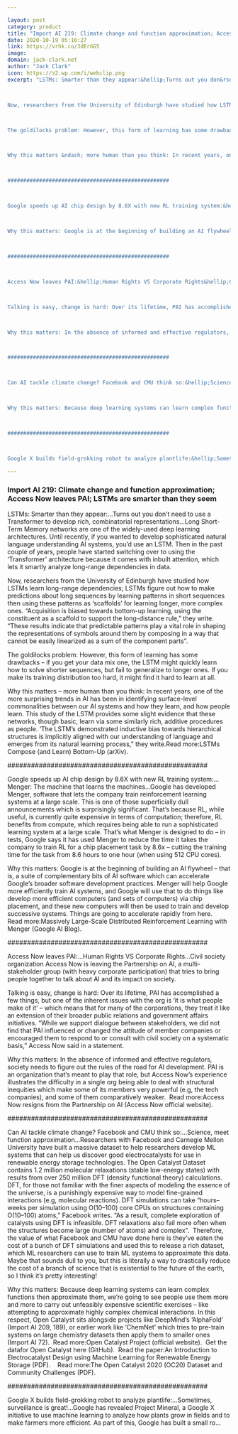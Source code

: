 ```yaml
---

layout: post
category: product
title: "Import AI 219: Climate change and function approximation; Access Now leaves PAI; LSTMs are smarter than they seem"
date: 2020-10-19 05:16:27
link: https://vrhk.co/3dErGG5
image: 
domain: jack-clark.net
author: "Jack Clark"
icon: https://s2.wp.com/i/webclip.png
excerpt: "LSTMs: Smarter than they appear:&hellip;Turns out you don&rsquo;t need to use a Transformer to develop rich, combinatorial representations&hellip;Long Short-Term Memory networks are one of the widely-used deep learning architectures. Until recently, if you wanted to develop sophisticated natural language understanding AI systems, you&rsquo;d use an LSTM. Then in the past couple of years, people have started switching over to using the &lsquo;Transformer&rsquo; architecture because it comes with inbuilt attention, which lets it smartly analyze long-range dependencies in data.



Now, researchers from the University of Edinburgh have studied how LSTMs learn long-range dependencies; LSTMs figure out how to make predictions about long sequences by learning patterns in short sequences then using these patterns as &lsquo;scaffolds&rsquo; for learning longer, more complex ones. &ldquo;Acquisition is biased towards bottom-up learning, using the constituent as a scaffold to support the long-distance rule,&rdquo; they write. &ldquo;These results indicate that predictable patterns play a vital role in shaping the representations of symbols around them by composing in a way that cannot be easily linearized as a sum of the component parts&rdquo;.



The goldilocks problem: However, this form of learning has some drawbacks &ndash; if you get your data mix one, the LSTM might quickly learn how to solve shorter sequences, but fail to generalize to longer ones. If you make its training distribution too hard, it might find it hard to learn at all.&nbsp;



Why this matters &ndash; more human than you think: In recent years, one of the more surprising trends in AI has been in identifying surface-level commonalities between our AI systems and how they learn, and how people learn. This study of the LSTM provides some slight evidence that these networks, though basic, learn via some similarly rich, additive procedures as people. &lsquo;The LSTM&rsquo;s demonstrated inductive bias towards hierarchical structures is implicitly aligned with our understanding of language and emerges from its natural learning process,&rdquo; they write.Read more:LSTMs Compose (and Learn) Bottom-Up (arXiv).



###################################################



Google speeds up AI chip design by 8.6X with new RL training system:&hellip;Menger: The machine that learns the machines&hellip;Google has developed Menger, software that lets the company train reinforcement learning systems at a large scale. This is one of those superficially dull announcements which is surprisingly significant. That&rsquo;s because RL, while useful, is currently quite expensive in terms of computation; therefore, RL benefits from compute, which requires being able to run a sophisticated learning system at a large scale. That&rsquo;s what Menger is designed to do &ndash; in tests, Google says it has used Menger to reduce the time it takes the company to train RL for a chip placement task by 8.6x &ndash; cutting the training time for the task from 8.6 hours to one hour (when using 512 CPU cores).



Why this matters: Google is at the beginning of building an AI flywheel &ndash; that is, a suite of complementary bits of AI software which can accelerate Google&rsquo;s broader software development practices. Menger will help Google more efficiently train AI systems, and Google will use that to do things like develop more efficient computers (and sets of computers) via chip placement, and these new computers will then be used to train and develop successive systems. Things are going to accelerate rapidly from here.&nbsp; Read more:Massively Large-Scale Distributed Reinforcement Learning with Menger (Google AI Blog).



###################################################



Access Now leaves PAI:&hellip;Human Rights VS Corporate Rights&hellip;Civil society organization Access Now is leaving the Partnership on AI, a multi-stakeholder group (with heavy corporate participation) that tries to bring people together to talk about AI and its impact on society.



Talking is easy, change is hard: Over its lifetime, PAI has accomplished a few things, but one of the inherent issues with the org is &lsquo;it is what people make of it&rsquo; &ndash; which means that for many of the corporations, they treat it like an extension of their broader public relations and government affairs initiatives. &ldquo;While we support dialogue between stakeholders, we did not find that PAI influenced or changed the attitude of member companies or encouraged them to respond to or consult with civil society on a systematic basis,&rdquo; Access Now said in a statement.



Why this matters: In the absence of informed and effective regulators, society needs to figure out the rules of the road for AI development. PAI is an organization that&rsquo;s meant to play that role, but Access Now&rsquo;s experience illustrates the difficulty in a single org being able to deal with structural inequities which make some of its members very powerful (e.g, the tech companies), and some of them comparatively weaker.&nbsp; Read more:Access Now resigns from the Partnership on AI (Access Now official website).



###################################################



Can AI tackle climate change? Facebook and CMU think so:&hellip;Science, meet function approximation&hellip;Researchers with Facebook and Carnegie Mellon University have built a massive dataset to help researchers develop ML systems that can help us discover good electrocatalysts for use in renewable energy storage technologies. The Open Catalyst Dataset contains 1.2 million molecular relaxations (stable low-energy states) with results from over 250 million DFT (density functional theory) calculations.&nbsp; DFT, for those not familiar with the finer aspects of modeling the essence of the universe, is a punishingly expensive way to model fine-grained interactions (e.g, molecular reactions). DFT simulations can take &ldquo;hours&ndash;weeks per simulation using O(10&ndash;100) core CPUs on structures containing O(10&ndash;100) atoms,&rdquo; Facebook writes. &ldquo;As a result, complete exploration of catalysts using DFT is infeasible. DFT relaxations also fail more often when the structures become large (number of atoms) and complex&rdquo;.&nbsp; Therefore, the value of what Facebook and CMU have done here is they&rsquo;ve eaten the cost of a bunch of DFT simulations and used this to release a rich dataset, which ML researchers can use to train ML systems to approximate this data. Maybe that sounds dull to you, but this is literally a way to drastically reduce the cost of a branch of science that is existential to the future of the earth, so I think it&rsquo;s pretty interesting!



Why this matters: Because deep learning systems can learn complex functions then approximate them, we&rsquo;re going to see people use them more and more to carry out unfeasibly expensive scientific exercises &ndash; like attempting to approximate highly complex chemical interactions. In this respect, Open Catalyst sits alongside projects like DeepMind&rsquo;s &lsquo;AlphaFold&rsquo; (Import AI 209, 189), or earlier work like &lsquo;ChemNet&rsquo; which tries to pre-train systems on large chemistry datasets then apply them to smaller ones (Import AI 72).&nbsp; Read more:Open Catalyst Project (official website).&nbsp; Get the datafor Open Catalyst here (GitHub).&nbsp; Read the paper:An Introduction to Electrocatalyst Design using Machine Learning for Renewable Energy Storage (PDF).&nbsp; &nbsp; Read more:The Open Catalyst 2020 (OC20) Dataset and Community Challenges (PDF).



###################################################



Google X builds field-grokking robot to analyze plantlife:&hellip;Sometimes, surveillance is great!&hellip;Google has revealed Project Mineral, a Google X initiative to use machine learning to analyze how plants grow in fields and to make farmers more efficient. As part of this, Google has built a small ro…"

---
```


### Import AI 219: Climate change and function approximation; Access Now leaves PAI; LSTMs are smarter than they seem

LSTMs: Smarter than they appear:&hellip;Turns out you don&rsquo;t need to use a Transformer to develop rich, combinatorial representations&hellip;Long Short-Term Memory networks are one of the widely-used deep learning architectures. Until recently, if you wanted to develop sophisticated natural language understanding AI systems, you&rsquo;d use an LSTM. Then in the past couple of years, people have started switching over to using the &lsquo;Transformer&rsquo; architecture because it comes with inbuilt attention, which lets it smartly analyze long-range dependencies in data.



Now, researchers from the University of Edinburgh have studied how LSTMs learn long-range dependencies; LSTMs figure out how to make predictions about long sequences by learning patterns in short sequences then using these patterns as &lsquo;scaffolds&rsquo; for learning longer, more complex ones. &ldquo;Acquisition is biased towards bottom-up learning, using the constituent as a scaffold to support the long-distance rule,&rdquo; they write. &ldquo;These results indicate that predictable patterns play a vital role in shaping the representations of symbols around them by composing in a way that cannot be easily linearized as a sum of the component parts&rdquo;.



The goldilocks problem: However, this form of learning has some drawbacks &ndash; if you get your data mix one, the LSTM might quickly learn how to solve shorter sequences, but fail to generalize to longer ones. If you make its training distribution too hard, it might find it hard to learn at all.&nbsp;



Why this matters &ndash; more human than you think: In recent years, one of the more surprising trends in AI has been in identifying surface-level commonalities between our AI systems and how they learn, and how people learn. This study of the LSTM provides some slight evidence that these networks, though basic, learn via some similarly rich, additive procedures as people. &lsquo;The LSTM&rsquo;s demonstrated inductive bias towards hierarchical structures is implicitly aligned with our understanding of language and emerges from its natural learning process,&rdquo; they write.Read more:LSTMs Compose (and Learn) Bottom-Up (arXiv).



###################################################



Google speeds up AI chip design by 8.6X with new RL training system:&hellip;Menger: The machine that learns the machines&hellip;Google has developed Menger, software that lets the company train reinforcement learning systems at a large scale. This is one of those superficially dull announcements which is surprisingly significant. That&rsquo;s because RL, while useful, is currently quite expensive in terms of computation; therefore, RL benefits from compute, which requires being able to run a sophisticated learning system at a large scale. That&rsquo;s what Menger is designed to do &ndash; in tests, Google says it has used Menger to reduce the time it takes the company to train RL for a chip placement task by 8.6x &ndash; cutting the training time for the task from 8.6 hours to one hour (when using 512 CPU cores).



Why this matters: Google is at the beginning of building an AI flywheel &ndash; that is, a suite of complementary bits of AI software which can accelerate Google&rsquo;s broader software development practices. Menger will help Google more efficiently train AI systems, and Google will use that to do things like develop more efficient computers (and sets of computers) via chip placement, and these new computers will then be used to train and develop successive systems. Things are going to accelerate rapidly from here.&nbsp; Read more:Massively Large-Scale Distributed Reinforcement Learning with Menger (Google AI Blog).



###################################################



Access Now leaves PAI:&hellip;Human Rights VS Corporate Rights&hellip;Civil society organization Access Now is leaving the Partnership on AI, a multi-stakeholder group (with heavy corporate participation) that tries to bring people together to talk about AI and its impact on society.



Talking is easy, change is hard: Over its lifetime, PAI has accomplished a few things, but one of the inherent issues with the org is &lsquo;it is what people make of it&rsquo; &ndash; which means that for many of the corporations, they treat it like an extension of their broader public relations and government affairs initiatives. &ldquo;While we support dialogue between stakeholders, we did not find that PAI influenced or changed the attitude of member companies or encouraged them to respond to or consult with civil society on a systematic basis,&rdquo; Access Now said in a statement.



Why this matters: In the absence of informed and effective regulators, society needs to figure out the rules of the road for AI development. PAI is an organization that&rsquo;s meant to play that role, but Access Now&rsquo;s experience illustrates the difficulty in a single org being able to deal with structural inequities which make some of its members very powerful (e.g, the tech companies), and some of them comparatively weaker.&nbsp; Read more:Access Now resigns from the Partnership on AI (Access Now official website).



###################################################



Can AI tackle climate change? Facebook and CMU think so:&hellip;Science, meet function approximation&hellip;Researchers with Facebook and Carnegie Mellon University have built a massive dataset to help researchers develop ML systems that can help us discover good electrocatalysts for use in renewable energy storage technologies. The Open Catalyst Dataset contains 1.2 million molecular relaxations (stable low-energy states) with results from over 250 million DFT (density functional theory) calculations.&nbsp; DFT, for those not familiar with the finer aspects of modeling the essence of the universe, is a punishingly expensive way to model fine-grained interactions (e.g, molecular reactions). DFT simulations can take &ldquo;hours&ndash;weeks per simulation using O(10&ndash;100) core CPUs on structures containing O(10&ndash;100) atoms,&rdquo; Facebook writes. &ldquo;As a result, complete exploration of catalysts using DFT is infeasible. DFT relaxations also fail more often when the structures become large (number of atoms) and complex&rdquo;.&nbsp; Therefore, the value of what Facebook and CMU have done here is they&rsquo;ve eaten the cost of a bunch of DFT simulations and used this to release a rich dataset, which ML researchers can use to train ML systems to approximate this data. Maybe that sounds dull to you, but this is literally a way to drastically reduce the cost of a branch of science that is existential to the future of the earth, so I think it&rsquo;s pretty interesting!



Why this matters: Because deep learning systems can learn complex functions then approximate them, we&rsquo;re going to see people use them more and more to carry out unfeasibly expensive scientific exercises &ndash; like attempting to approximate highly complex chemical interactions. In this respect, Open Catalyst sits alongside projects like DeepMind&rsquo;s &lsquo;AlphaFold&rsquo; (Import AI 209, 189), or earlier work like &lsquo;ChemNet&rsquo; which tries to pre-train systems on large chemistry datasets then apply them to smaller ones (Import AI 72).&nbsp; Read more:Open Catalyst Project (official website).&nbsp; Get the datafor Open Catalyst here (GitHub).&nbsp; Read the paper:An Introduction to Electrocatalyst Design using Machine Learning for Renewable Energy Storage (PDF).&nbsp; &nbsp; Read more:The Open Catalyst 2020 (OC20) Dataset and Community Challenges (PDF).



###################################################



Google X builds field-grokking robot to analyze plantlife:&hellip;Sometimes, surveillance is great!&hellip;Google has revealed Project Mineral, a Google X initiative to use machine learning to analyze how plants grow in fields and to make farmers more efficient. As part of this, Google has built a small ro…